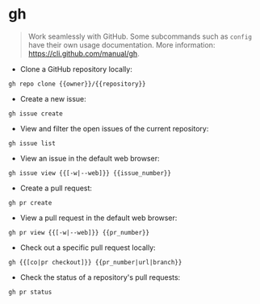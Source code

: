 # gh

> Work seamlessly with GitHub.
> Some subcommands such as `config` have their own usage documentation.
> More information: <https://cli.github.com/manual/gh>.

- Clone a GitHub repository locally:

`gh repo clone {{owner}}/{{repository}}`

- Create a new issue:

`gh issue create`

- View and filter the open issues of the current repository:

`gh issue list`

- View an issue in the default web browser:

`gh issue view {{[-w|--web]}} {{issue_number}}`

- Create a pull request:

`gh pr create`

- View a pull request in the default web browser:

`gh pr view {{[-w|--web]}} {{pr_number}}`

- Check out a specific pull request locally:

`gh {{[co|pr checkout]}} {{pr_number|url|branch}}`

- Check the status of a repository's pull requests:

`gh pr status`
